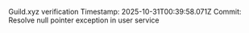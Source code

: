 Guild.xyz verification
Timestamp: 2025-10-31T00:39:58.071Z
Commit: Resolve null pointer exception in user service